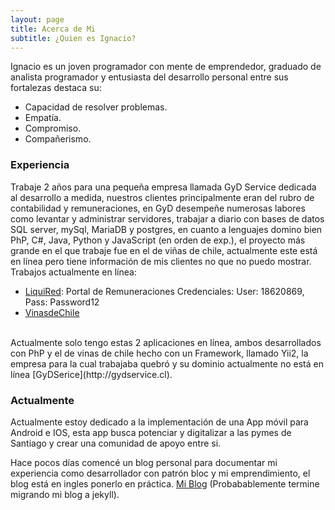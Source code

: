 ```yaml
---
layout: page
title: Acerca de Mi
subtitle: ¿Quien es Ignacio?
---
```


Ignacio es un joven programador con mente de emprendedor, graduado de analista programador y entusiasta del desarrollo personal entre sus fortalezas destaca su:

- Capacidad de resolver problemas.
- Empatía.
- Compromiso.
- Compañerismo.
    

### Experiencia

Trabaje 2 años para una pequeña empresa llamada GyD Service dedicada al desarrollo a medida, nuestros clientes principalmente eran del rubro de contabilidad y remuneraciones, en GyD desempeñe numerosas labores como levantar y administrar servidores, trabajar a diario con bases de datos SQL server, mySql, MariaDB y postgres, en cuanto a lenguajes domino bien PhP, C#, Java, Python y JavaScript (en orden de exp.), el proyecto más grande en el que trabaje fue en el de viñas de chile, actualmente este está en línea pero tiene información de mis clientes no que no puedo mostrar.
Trabajos actualmente en línea:
- [LiquiRed](https://liquired.000webhostapp.com/): Portal de Remuneraciones
Credenciales: User: 18620869, Pass: Password12
- [VinasdeChile](http://vinasdechile.cl/Pruebas/)
<br>
Actualmente solo tengo estas 2 aplicaciones en línea, ambos desarrollados con PhP y el de vinas de chile hecho con un Framework, llamado Yii2, la empresa para la cual trabajaba quebró y su dominio actualmente no está en línea [GyDSerice](http://gydservice.cl).

### Actualmente

Actualmente estoy dedicado a la implementación de una App móvil para Android e IOS, esta app busca potenciar y digitalizar a las pymes de Santiago y crear una comunidad de apoyo entre si.

Hace pocos días comencé un blog personal para documentar mi experiencia como desarrollador con patrón bloc y mi emprendimiento, el blog está en ingles ponerlo en práctica.
[Mi Blog](https://amprendiendode0.blogspot.com) (Probabablemente termine migrando mi blog a jekyll).
